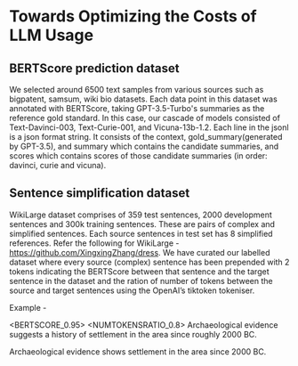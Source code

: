 # Towards Optimizing the Costs of LLM Usage

## BERTScore prediction dataset

We selected around 6500 text samples from various sources such as bigpatent, samsum, wiki bio datasets. Each data point in this dataset was annotated with BERTScore, taking GPT-3.5-Turbo's summaries as the reference gold standard. In this case, our cascade of models consisted of Text-Davinci-003, Text-Curie-001, and Vicuna-13b-1.2. Each line in the jsonl is a json format string. It consists of the context, gold_summary(generated by GPT-3.5), and summary which contains the candidate summaries, and scores which contains scores of those candidate summaries (in order: davinci, curie and vicuna).

## Sentence simplification dataset

WikiLarge dataset comprises of 359 test sentences, 2000 development sentences and 300k training sentences. These are pairs of complex and simplified sentences. Each source sentences in test set has 8 simplified references. Refer the following for WikiLarge - https://github.com/XingxingZhang/dress. We have curated our labelled dataset where every source (complex) sentence has been prepended with 2 tokens indicating the BERTScore between that sentence and the target sentence in the dataset and the ration of number of tokens between the source and target sentences using the OpenAI’s tiktoken tokeniser.

Example -

<BERTSCORE_0.95> <NUMTOKENSRATIO_0.8> Archaeological evidence
suggests a history of settlement in the area since roughly 2000 BC.

Archaeological evidence shows settlement in the area since 2000 BC.
